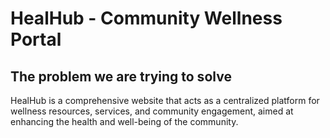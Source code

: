 # HealHub - Community Wellness Portal

## The problem we are trying to solve
HealHub is a comprehensive website that acts as a centralized platform for wellness resources, services, and community engagement, aimed at enhancing the health and well-being of the community.
